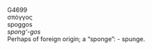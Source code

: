 <body>
  <p>G4699<br>  σπόγγος  <br> spoggos  <br><i>spong‘-gos </i><br>Perhaps of foreign origin; a “sponge”: - spunge.<br></p>
 </body>